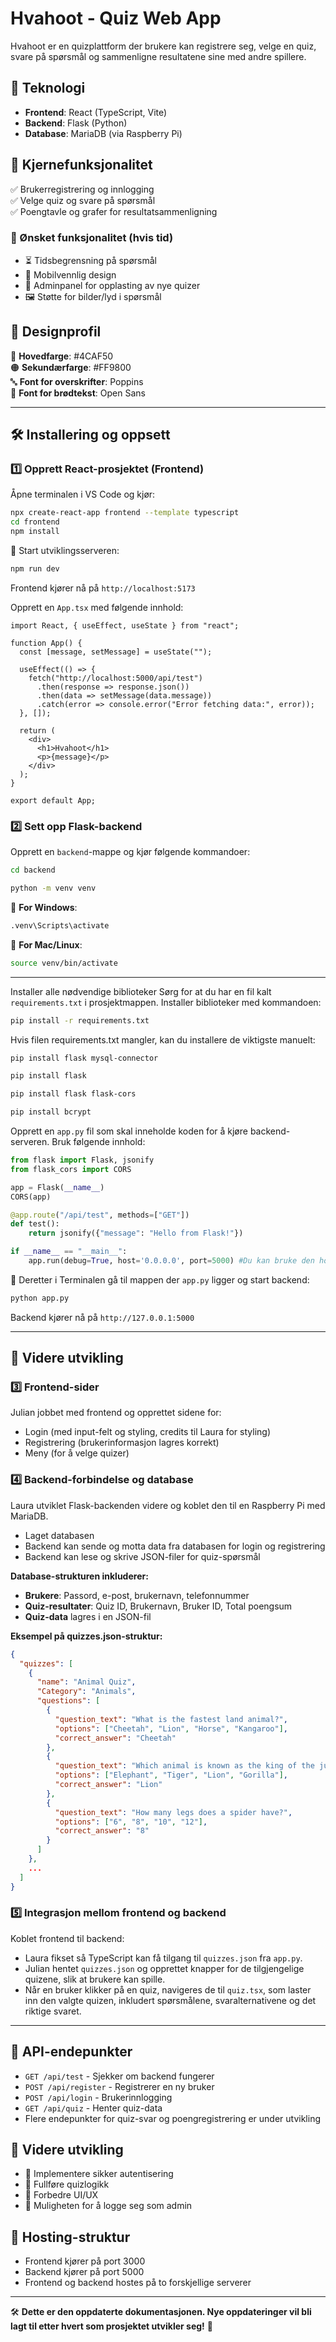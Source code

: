 
# Hvahoot - Quiz Web App

Hvahoot er en quizplattform der brukere kan registrere seg, velge en quiz, svare på spørsmål og sammenligne resultatene sine med andre spillere.

## 📌 Teknologi 
- **Frontend**: React (TypeScript, Vite)
- **Backend**: Flask (Python)
- **Database**: MariaDB (via Raspberry Pi)

## 🚀 Kjernefunksjonalitet
✅ Brukerregistrering og innlogging  
✅ Velge quiz og svare på spørsmål  
✅ Poengtavle og grafer for resultatsammenligning  

### 🎯 Ønsket funksjonalitet (hvis tid)
- ⏳ Tidsbegrensning på spørsmål
- 📱 Mobilvennlig design
- 🔧 Adminpanel for opplasting av nye quizer
- 🖼️ Støtte for bilder/lyd i spørsmål

## 🎨 Designprofil
🎨 **Hovedfarge**: #4CAF50  
🟠 **Sekundærfarge**: #FF9800  
🔤 **Font for overskrifter**: Poppins  
📝 **Font for brødtekst**: Open Sans  

---

## 🛠️ Installering og oppsett

### 1️⃣ Opprett React-prosjektet (Frontend)
Åpne terminalen i VS Code og kjør:
```sh
npx create-react-app frontend --template typescript
cd frontend
npm install
```

🚀 Start utviklingsserveren:
```sh
npm run dev
```

Frontend kjører nå på `http://localhost:5173`

Opprett en `App.tsx` med følgende innhold:
```tsx
import React, { useEffect, useState } from "react";

function App() {
  const [message, setMessage] = useState("");

  useEffect(() => {
    fetch("http://localhost:5000/api/test")
      .then(response => response.json())
      .then(data => setMessage(data.message))
      .catch(error => console.error("Error fetching data:", error));
  }, []);

  return (
    <div>
      <h1>Hvahoot</h1>
      <p>{message}</p>
    </div>
  );
}

export default App;
```

### 2️⃣ Sett opp Flask-backend
Opprett en `backend`-mappe og kjør følgende kommandoer:
```sh
cd backend
```
```sh
python -m venv venv
```

🔹 **For Windows**:
```sh
.venv\Scripts\activate
```

🔹 **For Mac/Linux**:
```sh
source venv/bin/activate
```
---
Installer alle nødvendige biblioteker 
Sørg for at du har en fil kalt ```requirements.txt``` i prosjektmappen. 
Installer biblioteker med kommandoen:
```sh
pip install -r requirements.txt
```
Hvis filen requirements.txt mangler, kan du installere de viktigste manuelt:
```sh
pip install flask mysql-connector
```
```sh
pip install flask
````
```sh
pip install flask flask-cors
```
```sh
pip install bcrypt
```

Opprett en `app.py` fil som skal inneholde koden for å kjøre backend-serveren. Bruk følgende innhold:

```python
from flask import Flask, jsonify
from flask_cors import CORS

app = Flask(__name__)
CORS(app)

@app.route("/api/test", methods=["GET"])
def test():
    return jsonify({"message": "Hello from Flask!"})

if __name__ == "__main__":
    app.run(debug=True, host='0.0.0.0', port=5000) #Du kan bruke den host for ut
```
🚀 Deretter i Terminalen gå til mappen der ```app.py``` ligger og start backend:
```sh
python app.py
```

Backend kjører nå på `http://127.0.0.1:5000`

---

## 🔗 Videre utvikling

### 3️⃣ Frontend-sider
Julian jobbet med frontend og opprettet sidene for:
- Login (med input-felt og styling, credits til Laura for styling)
- Registrering (brukerinformasjon lagres korrekt)
- Meny (for å velge quizer)

### 4️⃣ Backend-forbindelse og database
Laura utviklet Flask-backenden videre og koblet den til en Raspberry Pi med MariaDB.

- Laget databasen 
- Backend kan sende og motta data fra databasen for login og registrering
- Backend kan lese og skrive JSON-filer for quiz-spørsmål

**Database-strukturen inkluderer:**
- **Brukere**: Passord, e-post, brukernavn, telefonnummer
- **Quiz-resultater**: Quiz ID, Brukernavn, Bruker ID, Total poengsum
- **Quiz-data** lagres i en JSON-fil

**Eksempel på quizzes.json-struktur:**
```json
{
  "quizzes": [
    {
      "name": "Animal Quiz",
      "Category": "Animals",
      "questions": [
        {
          "question_text": "What is the fastest land animal?",
          "options": ["Cheetah", "Lion", "Horse", "Kangaroo"],
          "correct_answer": "Cheetah"
        },
        {
          "question_text": "Which animal is known as the king of the jungle?",
          "options": ["Elephant", "Tiger", "Lion", "Gorilla"],
          "correct_answer": "Lion"
        },
        {
          "question_text": "How many legs does a spider have?",
          "options": ["6", "8", "10", "12"],
          "correct_answer": "8"
        }
      ]
    },
    ...
  ]
}
```

### 5️⃣ Integrasjon mellom frontend og backend
Koblet frontend til backend:
- Laura fikset så TypeScript kan få tilgang til `quizzes.json` fra `app.py`.
- Julian hentet `quizzes.json` og opprettet knapper for de tilgjengelige quizene, slik at brukere kan spille.
- Når en bruker klikker på en quiz, navigeres de til `quiz.tsx`, som laster inn den valgte quizen, inkludert spørsmålene, svaralternativene og det riktige svaret.

---

## 🔗 API-endepunkter
- `GET /api/test` - Sjekker om backend fungerer
- `POST /api/register` - Registrerer en ny bruker
- `POST /api/login` - Brukerinnlogging
- `GET /api/quiz` - Henter quiz-data
- Flere endepunkter for quiz-svar og poengregistrering er under utvikling

## 📌 Videre utvikling
- 🔑 Implementere sikker autentisering
- 📝 Fullføre quizlogikk
- 🎨 Forbedre UI/UX
- 👔 Muligheten for å logge seg som admin

## 📌 Hosting-struktur
- Frontend kjører på port 3000
- Backend kjører på port 5000
- Frontend og backend hostes på to forskjellige serverer

---

🛠️ **Dette er den oppdaterte dokumentasjonen. Nye oppdateringer vil bli lagt til etter hvert som prosjektet utvikler seg!** 🚀

